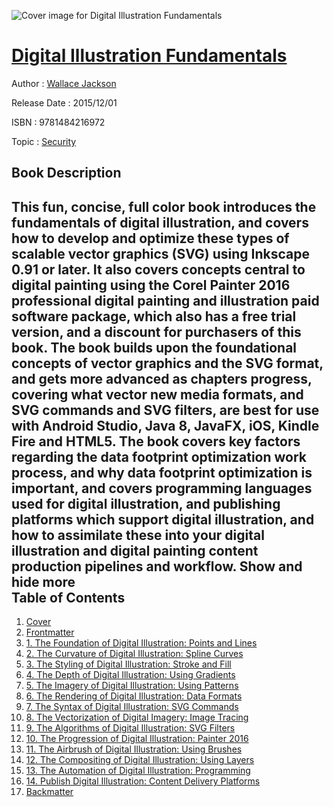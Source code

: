 ![Cover image for Digital Illustration Fundamentals](https://imgdetail.ebookreading.net/cover/cover/security/EB9781484216972.jpg)

[Digital Illustration Fundamentals](https://ebookreading.net/view/book/Digital+Illustration+Fundamentals-EB9781484216972_1.html "Digital Illustration Fundamentals")
====================================================================================================================

Author : [Wallace Jackson](https://ebookreading.net/search/author/Wallace+Jackson)

Release Date : 2015/12/01

ISBN : 9781484216972

Topic : [Security](https://ebookreading.net/search/category/security)

Book Description
-----------------

 This fun, concise, full color book introduces the fundamentals of digital illustration, and covers how to develop and optimize these types of scalable vector graphics (SVG) using Inkscape 0.91 or later. It also covers concepts central to digital painting using the Corel Painter 2016 professional digital painting and illustration paid software package, which also has a free trial version, and a discount for purchasers of this book. 
The book builds upon the foundational concepts of vector graphics and the SVG format, and gets more advanced as chapters progress, covering what vector new media formats, and SVG commands and SVG filters, are best for use with Android Studio, Java 8, JavaFX, iOS, Kindle Fire and HTML5. The book covers key factors regarding the data footprint optimization work process, and why data footprint optimization is important, and covers programming languages used for digital illustration, and publishing platforms which support digital illustration, and how to assimilate these into your digital illustration and digital painting content production pipelines and workflow.
        Show and hide more                
Table of Contents
-----------------

1. [Cover](https://ebookreading.net/view/book/Digital+Illustration+Fundamentals-EB9781484216972_1.html)
1. [Frontmatter](https://ebookreading.net/view/book/Digital+Illustration+Fundamentals-EB9781484216972_2.html)
1. [1. The Foundation of Digital Illustration: Points and Lines](https://ebookreading.net/view/book/Digital+Illustration+Fundamentals-EB9781484216972_3.html)
1. [2. The Curvature of Digital Illustration: Spline Curves](https://ebookreading.net/view/book/Digital+Illustration+Fundamentals-EB9781484216972_4.html)
1. [3. The Styling of Digital Illustration: Stroke and Fill](https://ebookreading.net/view/book/Digital+Illustration+Fundamentals-EB9781484216972_5.html)
1. [4. The Depth of Digital Illustration: Using Gradients](https://ebookreading.net/view/book/Digital+Illustration+Fundamentals-EB9781484216972_6.html)
1. [5. The Imagery of Digital Illustration: Using Patterns](https://ebookreading.net/view/book/Digital+Illustration+Fundamentals-EB9781484216972_7.html)
1. [6. The Rendering of Digital Illustration: Data Formats](https://ebookreading.net/view/book/Digital+Illustration+Fundamentals-EB9781484216972_8.html)
1. [7. The Syntax of Digital Illustration: SVG Commands](https://ebookreading.net/view/book/Digital+Illustration+Fundamentals-EB9781484216972_9.html)
1. [8. The Vectorization of Digital Imagery: Image Tracing](https://ebookreading.net/view/book/Digital+Illustration+Fundamentals-EB9781484216972_10.html)
1. [9. The Algorithms of Digital Illustration: SVG Filters](https://ebookreading.net/view/book/Digital+Illustration+Fundamentals-EB9781484216972_11.html)
1. [10. The Progression of Digital Illustration: Painter 2016](https://ebookreading.net/view/book/Digital+Illustration+Fundamentals-EB9781484216972_12.html)
1. [11. The Airbrush of Digital Illustration: Using Brushes](https://ebookreading.net/view/book/Digital+Illustration+Fundamentals-EB9781484216972_13.html)
1. [12. The Compositing of Digital Illustration: Using Layers](https://ebookreading.net/view/book/Digital+Illustration+Fundamentals-EB9781484216972_14.html)
1. [13. The Automation of Digital Illustration: Programming](https://ebookreading.net/view/book/Digital+Illustration+Fundamentals-EB9781484216972_15.html)
1. [14. Publish Digital Illustration: Content Delivery Platforms](https://ebookreading.net/view/book/Digital+Illustration+Fundamentals-EB9781484216972_16.html)
1. [Backmatter](https://ebookreading.net/view/book/Digital+Illustration+Fundamentals-EB9781484216972_17.html)
